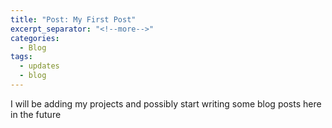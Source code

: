 ```yaml
---
title: "Post: My First Post"
excerpt_separator: "<!--more-->"
categories:
  - Blog
tags:
  - updates
  - blog
---
```


I will be adding my projects and possibly start writing some blog posts here in the future

